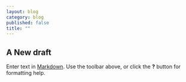 ```yaml
---
layout: blog
category: blog
published: false
title: ""
---
```


## A New draft

Enter text in [Markdown](http://daringfireball.net/projects/markdown/). Use the toolbar above, or click the **?** button for formatting help.

